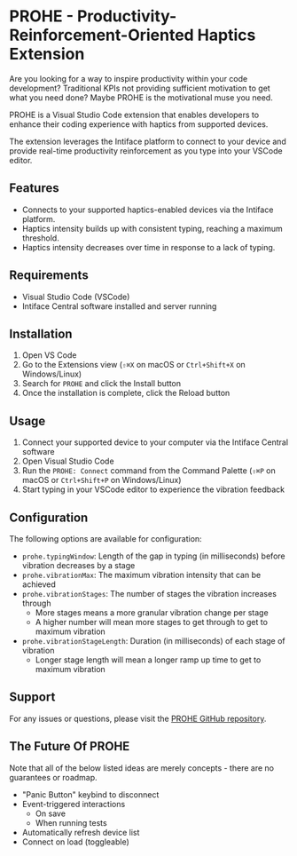 # PROHE - Productivity-Reinforcement-Oriented Haptics Extension

Are you looking for a way to inspire productivity within your code development? Traditional KPIs not providing sufficient motivation to get what you need done? Maybe PROHE is the motivational muse you need.

PROHE is a Visual Studio Code extension that enables developers to enhance their coding experience with haptics from supported devices.

The extension leverages the Intiface platform to connect to your device and provide real-time productivity reinforcement as you type into your VSCode editor.

## Features

- Connects to your supported haptics-enabled devices via the Intiface platform.
- Haptics intensity builds up with consistent typing, reaching a maximum threshold.
- Haptics intensity decreases over time in response to a lack of typing.

## Requirements

- Visual Studio Code (VSCode)
- Intiface Central software installed and server running

## Installation

1. Open VS Code
2. Go to the Extensions view (`⇧⌘X` on macOS or `Ctrl+Shift+X` on Windows/Linux)
3. Search for `PROHE` and click the Install button
4. Once the installation is complete, click the Reload button

## Usage

1. Connect your supported device to your computer via the Intiface Central software
2. Open Visual Studio Code
3. Run the `PROHE: Connect` command from the Command Palette (`⇧⌘P` on macOS or `Ctrl+Shift+P` on Windows/Linux)
4. Start typing in your VSCode editor to experience the vibration feedback

## Configuration

The following options are available for configuration:

- `prohe.typingWindow`: Length of the gap in typing (in milliseconds) before vibration decreases by a stage
- `prohe.vibrationMax`: The maximum vibration intensity that can be achieved
- `prohe.vibrationStages`: The number of stages the vibration increases through
  - More stages means a more granular vibration change per stage
  - A higher number will mean more stages to get through to get to maximum vibration
- `prohe.vibrationStageLength`: Duration (in milliseconds) of each stage of vibration
  - Longer stage length will mean a longer ramp up time to get to maximum vibration

## Support

For any issues or questions, please visit the [PROHE GitHub repository](https://github.com/UncensorPat/prohe).

## The Future Of PROHE

Note that all of the below listed ideas are merely concepts - there are no guarantees or roadmap.

- "Panic Button" keybind to disconnect
- Event-triggered interactions
  - On save
  - When running tests
- Automatically refresh device list
- Connect on load (toggleable)
